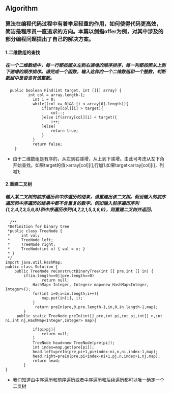 ## Algorithm
### 算法在编程代码过程中有着举足轻重的作用，如何使得代码更高效，简洁是程序员一直追求的方向。本篇以剑指offer为例，对其中涉及的部分编程问题提出了自己的解决方案。
#### 1.二维数组的查找
##### 在一个二维数组中，每一行都按照从左到右递增的顺序排序，每一列都按照从上到下递增的顺序排序。请完成一个函数，输入这样的一个二维数组和一个整数，判断数组中是否含有该整数。
```
  public boolean Find(int target, int [][] array) {
          int col = array.length-1;
	        int i = 0;
	        while((col >= 0)&& (i < array[0].length)){
	            if(array[col][i] > target){
	                col--;
	            }else if(array[col][i] < target){
	                i++;
	            }else{
	                return true;
	            }
	        }
	        return false;
    }
```
* 由于二维数组是有序的，从左到右递增，从上到下递增。由此可考虑从左下角开始查找，如果target的值>array[col][i],行加1.如果target<array[col][i]，列减1;
#### 2.重建二叉树
##### 输入某二叉树的前序遍历和中序遍历的结果，请重建出该二叉树。假设输入的前序遍历和中序遍历的结果中都不含重复的数字。例如输入前序遍历序列{1,2,4,7,3,5,6,8}和中序遍历序列{4,7,2,1,5,3,8,6}，则重建二叉树并返回。
```
  /**
 *Definition for binary tree
 *public class TreeNode {
 *     int val;
 *     TreeNode left;
 *     TreeNode right;
 *     TreeNode(int x) { val = x; }
 * }
 */
import java.util.HashMap;
public class Solution {
    public TreeNode reConstructBinaryTree(int [] pre,int [] in) {
        if(in.length==0||pre.length==0)
	        	return null;
	   	    HashMap< Integer, Integer> map=new HashMap<Integer, Integer>();
	   	    for(int i=0;i<in.length;i++){
	   	    	map.put(in[i], i);
	   	    }
	   	     return preIn(pre,0,pre.length-1,in,0,in.length-1,map);
	    }
	 public static TreeNode preIn(int[] pre,int pi,int pj,int[] n,int ni,int nj,HashMap<Integer,Integer> map){
		 
	        if(pi>pj){
	            return null;
	        }
	        TreeNode head=new TreeNode(pre[pi]);
	        int index=map.get(pre[pi]);
	        head.left=preIn(pre,pi+1,pi+index-ni,n,ni,index-1,map);
	        head.right=preIn(pre,pi+index-ni+1,pj,n,index+1,nj,map);
	        return head;
	    }
}
```
* 我们知道由中序遍历和前序遍历或者中序遍历和后续遍历都可以唯一确定一个二叉树


